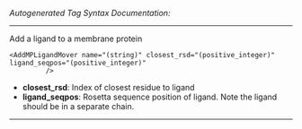 _Autogenerated Tag Syntax Documentation:_

---
Add a ligand to a membrane protein

```
<AddMPLigandMover name="(string)" closest_rsd="(positive_integer)" ligand_seqpos="(positive_integer)"
         />
```

-   **closest_rsd**: Index of closest residue to ligand
-   **ligand_seqpos**: Rosetta sequence position of ligand. Note the ligand should be in a separate chain.

---
